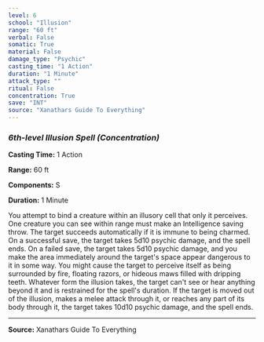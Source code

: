 ```yaml
---
level: 6
school: "Illusion"
range: "60 ft"
verbal: False
somatic: True
material: False
damage_type: "Psychic"
casting_time: "1 Action"
duration: "1 Minute"
attack_type: ""
ritual: False
concentration: True
save: "INT"
source: "Xanathars Guide To Everything"
---
```


### *6th-level Illusion Spell* *(Concentration)*

**Casting Time:** 1 Action

**Range:** 60 ft

**Components:** S

**Duration:** 1 Minute

You attempt to bind a creature within an illusory cell that only it perceives. One creature you can see within range must make an Intelligence saving throw. The target succeeds automatically if it is immune to being charmed. On a successful save, the target takes 5d10 psychic damage, and the spell ends. On a failed save, the target takes 5d10 psychic damage, and you make the area immediately around the target's space appear dangerous to it in some way. You might cause the target to perceive itself as being surrounded by fire, floating razors, or hideous maws filled with dripping teeth. Whatever form the illusion takes, the target can't see or hear anything beyond it and is restrained for the spell's duration. If the target is moved out of the illusion, makes a melee attack through it, or reaches any part of its body through it, the target takes 10d10 psychic damage, and the spell ends.

---
**Source:** Xanathars Guide To Everything
